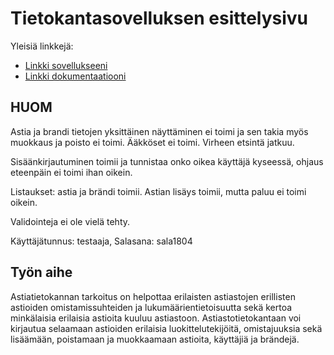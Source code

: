 ﻿# Tietokantasovelluksen esittelysivu

Yleisiä linkkejä:

* [Linkki sovellukseeni](http://hanneras.users.cs.helsinki.fi/Tietokantasovellus)
* [Linkki dokumentaatiooni](https://github.com/hannerasa/Tsoha-Bootstrap/blob/master/doc/dokumentaatio.pdf)

## HUOM

Astia ja brandi tietojen yksittäinen näyttäminen ei toimi ja sen takia myös muokkaus ja poisto ei toimi. 
Ääkköset ei toimi. Virheen etsintä jatkuu.

Sisäänkirjautuminen toimii ja tunnistaa onko oikea käyttäjä kyseessä, ohjaus eteenpäin ei toimi ihan oikein.

Listaukset: astia ja brändi toimii.
Astian lisäys toimii, mutta paluu ei toimi oikein.

Validointeja ei ole vielä tehty.

Käyttäjätunnus: testaaja, Salasana: sala1804

## Työn aihe

Astiatietokannan tarkoitus on helpottaa erilaisten astiastojen erillisten astioiden omistamissuhteiden ja lukumäärientietoisuutta sekä kertoa minkälaisia erilaisia astioita kuuluu astiastoon. 
Astiastotietokantaan voi kirjautua selaamaan astioiden erilaisia luokittelutekijöitä, omistajuuksia sekä lisäämään, poistamaan ja muokkaamaan astioita, käyttäjiä ja brändejä.
